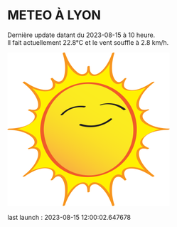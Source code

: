 # METEO À LYON

Dernière update datant du 2023-08-15 à 10 heure.  
Il fait actuellement 22.8°C et le vent souffle à 2.8 km/h.      

![](./.github/sun.png)

last launch : 2023-08-15 12:00:02.647678
